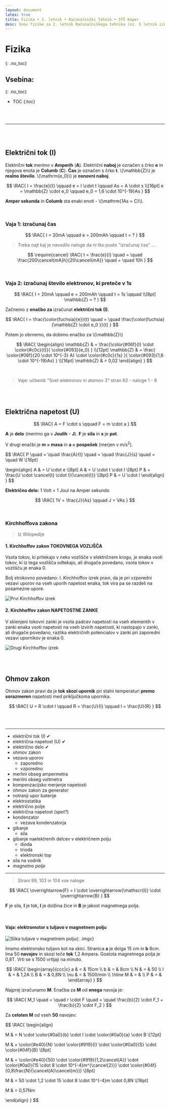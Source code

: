 ```yaml
---
layout: document
latex: true
title: Fizika • 2. letnik • Računalniški Tehnik • STŠ Koper
desc: Snov fizike za 2. letnik Računalniškega tehnika (oz. 5 letnik izobraževanja v računalniški smeri).
---
```


# Fizika
{: .no_toc}

## Vsebina:
{: .no_toc}

- TOC
{:toc}

<br><br>

---

<br><br>

$$
\newcommand{\RAC}[1]{\phantom{a}\\[0pt]\mathrm{#1}\\[0pt]\phantom{a}}
$$

## Električni tok (I)

Električni **tok** merimo v **Amperih** (**A**). Električni **naboj** je označen s črko **e** in njegova enota je **Columb** (**C**). **Čas** je označen s črko **t**. \\(\mathbb{Z}\\) je **realno število**. \\(\mathrm{e_0}\\) je **osnovni naboj**.

$$
\RAC{
  I = \frac{e}{t} \qquad e = I \cdot t \qquad As = A \cdot s
  \\[16pt]
  e = \mathbb{Z} \cdot e_0 \qquad e_0 = 1,6 \cdot 10^{-19}As
}
$$

**Amper sekunda** in **Columb** sta enaki enoti - \\(\mathrm{1As = C}\\).

<br>

### Vaja 1: izračunaj čas

$$
\RAC{
  I = 20mA \qquad 
  e = 200mAh \qquad 
  t = ?
}
$$

> Treba najt kaj je navodilo naloge da ni tko pusto "izračunaj čas" ...

$$
\require{cancel}
\RAC{
  t = \frac{e}{I} \quad 
  = \quad \frac{200\cancel{mA}h}{20\cancel{mA}} \quad 
  = \quad 10h
}
$$

<br>

### Vaja 2: izračunaj število elektronov, ki preteče v 1s

$$
\RAC{
  I = 20mA \qquad
  e = 200mAh \qquad
  t = 1s \qquad
  \\[8pt]
  \mathbb{Z} = ?
}
$$

Začnemo z **enačbo za** izračunat **električni tok (I)**.

$$
\RAC{
  I = \frac{\color{fuchsia}{e}}{t} \quad  = \quad \frac{\color{fuchsia}{\mathbb{Z} \cdot e_0 }}{t}
}
$$

Potem jo obrnemo, da dobimo enačbo za \\(\mathbb{Z}\\)

$$
\RAC{
  \begin{align}
  \mathbb{Z} & = \frac{\color{#06f}{I} \cdot \color{#c0c}{t}}{ \color{#093}{e_0} } 
  \\[12pt]
  \mathbb{Z} & = \frac{ \color{#06f}{20 \cdot 10^{-3} A} \cdot \color{#c0c}{1s} }{ \color{#093}{1,6 \cdot 10^{-19}As} } 
  \\[16pt]
  \mathbb{Z} & = 0,02
  \end{align}
}
$$

<br>

> Vaje: učbenik "Svet elektronov in atomov 3" stran 62 - naloge 1 - 8

<br><br>

## Električna napetost (U)

$$
\RAC{
  A = F \cdot s \qquad F = m \cdot a
}
$$

**A** je **delo** (merimo ga v **Joulih** - **J**). **F** je **sila** in **s** je **pot**.

V drugi enačbi je **m = masa** in **a = pospešek** (merjen v m/s<sup>2</sup>).

$$
\RAC{
  P \quad = \quad \frac{A}{t} \quad = \quad \frac{J}{s} \quad = \quad W \\[16pt]

  \begin{align}
  A & = U \cdot e \\[8pt]
  A & = U \cdot t \cdot I \\[8pt]
  P & = \frac{U \cdot \cancel{t} \cdot I}{\cancel{t}} \\[8pt]
  P & = U \cdot I
  \end{align}
}
$$

**Električno delo:** 1 Volt = 1 Joul na Amper sekundo

$$
\RAC{
  1V = \frac{J}{As} \qquad J = VAs
}
$$

<br>

### Kirchhoffova zakona

> Iz Wikipedije

#### 1. Kirchhoffov zakon TOKOVNEGA VOZLIŠČA

Vsota tokov, ki pritekajo v neko vozlišče v električnem krogu, je enaka vsoti tokov, ki iz tega vozlišča odtekajo, ali drugače povedano, vsota tokov v vozlišču je enaka 0.

Bolj strokovno povedano: I. Kirchhoffov izrek pravi, da je pri vzporedni vezavi uporov na vseh uporih napetost enaka, tok vira pa se razdeli na posamezne upore.

![Prvi Kirchhoffov izrek](https://upload.wikimedia.org/wikipedia/commons/6/69/KCL.png)

#### 2. Kirchhoffov zakon NAPETOSTNE ZANKE

V sklenjeni tokovni zanki je vsota padcev napetosti na vseh elementih v zanki enaka vsoti napetosti na vseh izvirih napetosti, ki nastopajo v zanki, ali drugače povedano, razlika električnih potencialov v zanki pri zaporedni vezavi upornikov je enaka 0.

![Drugi Kirchhoffov izrek](https://upload.wikimedia.org/wikipedia/commons/e/e3/KVL.png)

<br><br>

## Ohmov zakon

Ohmov zakon pravi da je **tok skozi upornik** pri stalni temperaturi **premo sorazmeren** napetosti med priključkoma upornika.

$$
\RAC{
  U = R \cdot I \qquad R = \frac{U}{I} \qquad I = \frac{U}{R}
}
$$

<br><br>




---







- električni tok (I) ✔
- električna napetost (U) ✔
- električno delo ✔
- ohmov zakon
- vezava uporov
  - zaporedno
  - vzporedno
- merlini obseg ampermetra
- merilni obseg voltmetra
- kompenzacijsko merjenje napetosti
- ohmov zakon za generator
- notranji upor baterije
- elektrostatika
- električno polje
- električna napetost (*spet?*)
- kondenzator
  - vezava kondenzatorja
- gibanje
  - sila
- gibanje naelektrenih delcev v električnem polju
  - dioda
  - trioda
  - elektronski top
- sila na vodnik
- *magnetno polje*










---

> Strani 99, 103 in 104 vse naloge.


$$
\RAC{
  \overrightarrow{F} = I \cdot \overrightarrow{\mathscr{l}} \cdot \overrightarrow{B}
}
$$

**F** je sila, **I** je tok, **l** je dolžina žice in **B** je jakost magnetnega polja.

<br>

#### Vaja: elektromotor s tuljavo v magnetnem polju

![Slika tuljave v magnetnem polju](https://res.cloudinary.com/solamona/image/upload/v1547743798/zvs/sts-kp/rac/5l/fizika/navor_sile1_640_4.jpg){: .imgc}

Imamo elektronsko tuljavo kot na skici. Stranica **a** je dolga 15 cm in **b** 8cm. Ima 50 **navojev** in skozi teče **tok** 1,2 Ampera. Gostota magnetnega polja je 0,8T. Vrti se s 1500 vrtljaji na minuto.

$$
\RAC{
  \begin{array}{ccc|c}
    a & = & 15cm \\
    b & = & 8cm \\
    N & = & 50 \\
    I & = & 1,2A \\
    B & = & 0,8N \\
    \nu & = & 1500/min \\
    \hline
    M & = & \\
    P & = &
  \end{array}
}
$$

Najprej izračunamo **M**. Enačba za **M** od **enega** navoja je:

$$
\RAC{
  M_1 \quad = \quad r \cdot F \quad = \quad \frac{b}{2} \cdot F_1 + \frac{b}{2} \cdot F_2
}
$$

Za **celoten M** od vseh **50** navojev:

$$
\RAC{
  \begin{align}

  M & = N \cdot \color{#0a0}{b} \cdot I \cdot \color{#0a0}{a} \cdot B \\[12pt]

  M & = \color{#e40}{N} \cdot \color{#919}{I} \cdot \color{#0a0}{S} \cdot \color{#04f}{B} \\[8pt]

  M & = \color{#e40}{50} \cdot \color{#919}{1,2\cancel{A}} \cdot \color{#0a0}{15 \cdot 8 \cdot 10^{-4}m^{\cancel{2}}} \cdot \color{#04f}{0,8\frac{N}{\cancel{A}\cancel{m}}} \\[8pt]

  M & = 50 \cdot 1,2 \cdot 15 \cdot 8 \cdot 10^{-4}m \cdot 0,8N \\[16pt]

  M & = 0,57Nm

  \end{align}
}
$$